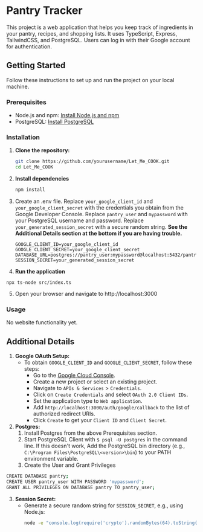 # Pantry Tracker

This project is a web application that helps you keep track of ingredients in your pantry, recipes, and shopping lists. It uses TypeScript, Express, TailwindCSS, and PostgreSQL. Users can log in with their Google account for authentication.

## Getting Started

Follow these instructions to set up and run the project on your local machine.

### Prerequisites

- Node.js and npm: [Install Node.js and npm](https://nodejs.org/)
- PostgreSQL: [Install PostgreSQL](https://www.postgresql.org/download/)

### Installation

1. **Clone the repository:**

   ```bash
   git clone https://github.com/yourusername/Let_Me_COOK.git
   cd Let_Me_COOK
   ```
2. **Install dependencies**
    ```bash
    npm install
    ```
3. Create an .env file. Replace `your_google_client_id` and `your_google_client_secret` with the credentials you obtain from the Google Developer Console.
Replace `pantry_user` and `mypassword` with your PostgreSQL username and password.
Replace `your_generated_session_secret` with a secure random string. **See the Additional Details section at the bottom if you are having trouble.**
    ```
    GOOGLE_CLIENT_ID=your_google_client_id
    GOOGLE_CLIENT_SECRET=your_google_client_secret
    DATABASE_URL=postgres://pantry_user:mypassword@localhost:5432/pantry
    SESSION_SECRET=your_generated_session_secret
    ```
4. **Run the application**
```plaintext
npx ts-node src/index.ts
```
5. Open your browser and navigate to http://localhost:3000

### Usage
No website functionality yet.

##  Additional Details
1. **Google OAuth Setup:**
   - To obtain `GOOGLE_CLIENT_ID` and `GOOGLE_CLIENT_SECRET`, follow these steps:
     - Go to the [Google Cloud Console](https://console.cloud.google.com/).
     - Create a new project or select an existing project.
     - Navigate to `APIs & Services` > `Credentials`.
     - Click on `Create Credentials` and select `OAuth 2.0 Client IDs`.
     - Set the application type to `Web application`.
     - Add `http://localhost:3000/auth/google/callback` to the list of authorized redirect URIs.
     - Click `Create` to get your `Client ID` and `Client Secret`.
2. **Postgres:**
    1. Install Postgres from the above Prerequisites section.
    2. Start PostgreSQL Client with `$ psql -U postgres` in the command line. If this doesn't work, Add the PostgreSQL bin directory (e.g., `C:\Program Files\PostgreSQL\<version>\bin`) to your PATH environment variable.
    3. Create the User and Grant Privileges
```bash
CREATE DATABASE pantry;
CREATE USER pantry_user WITH PASSWORD 'mypassword';
GRANT ALL PRIVILEGES ON DATABASE pantry TO pantry_user;
```   
3. **Session Secret:**
   - Generate a secure random string for `SESSION_SECRET`, e.g., using Node.js:
     ```bash
     node -e "console.log(require('crypto').randomBytes(64).toString('hex'));"
     ```

